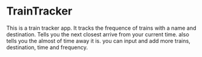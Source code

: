 # TrainTracker
  This is a train tracker app. 
  It tracks the frequence of trains with a name and destination.
  Tells you the next closest arrive from your current time. 
  also tells you the almost of time away it is.
  you can input and add more trains, destination, time and frequency. 
